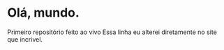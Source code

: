 # Olá, mundo.
 Primeiro repositório feito ao vivo
Essa linha eu alterei diretamente no site que incrivel.
